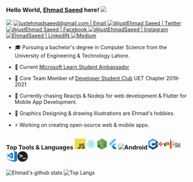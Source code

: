 ### Hello World, [Ehmad Saeed](https://ehmadsaeed.me/) here! <img src="https://user-images.githubusercontent.com/46846821/87522094-a135a000-c69e-11ea-899d-e8093968ef3b.gif" width="24px">

<p align="center">

![](https://komarev.com/ghpvc/?username=justEhmadSaeed&color=blueviolet&label=Profile+Views)
<a href="mailto:justehmadsaeed@gmail.com">
<img  alt="justehmadsaeed@gmail.com | Email" src="https://img.shields.io/badge/gmail-%231DA1F2.svg?&style=for-the-badge&logo=gmail&logoColor=white&color=B23121" />
</a>
<a href="https://twitter.com/justEhmadSaeed">
<img alt="@justEhmad Saeed | Twitter" src="https://img.shields.io/badge/twitter-%231DA1F2.svg?&style=for-the-badge&logo=twitter&logoColor=white" />
</a>
<a href="https://www.facebook.com/justEhmadSaeed">
<img  alt="@justEhmad Saeed | Facebook" src="https://img.shields.io/badge/facebook-%231877F2.svg?&style=for-the-badge&logo=facebook&logoColor=white" />
</a>
<a href="https://www.instagram.com/justEhmadSaeed">
<img alt="@justEhmadSaeed | Instagram"  src="https://img.shields.io/badge/instagram-%23E4405F.svg?&style=for-the-badge&logo=instagram&logoColor=white" />
</a>  <a href="https://www.linkedin.com/in/justehmadsaeed/">
<img alt="EhmadSaeed | LinkedIN"  src="https://img.shields.io/badge/linkedin-%230077B5.svg?&style=for-the-badge&logo=linkedin&logoColor=white" />
</a> <a href="https://medium.com/@justEhmadSaeed" target="_blank">
<img src = "https://img.shields.io/badge/medium-%2312100E.svg?&style=for-the-badge&logo=medium&logoColor=white" alt = "Medium" />
</a>
</p>

- 🎓 Pursuing a bachelor's degree in Computer Science from the University of Engineering & Technology Lahore.

- 👯 Current [Microsoft Learn Student Ambassador](https://studentambassadors.microsoft.com)

- 🤗 Core Team Member of [Developer Student Club](https://developers.google.com/community/dsc) UET Chapter 2019-2021

- 🌱 Currently chasing Reactjs & Nodejs for web development & Flutter for Mobile App Development.

- 🎨 Graphics Designing & drawing illustrations are Ehmad's hobbies.

- ⚡ Working on creating open-source web & mobile apps.

### Top Tools & Languages <img src="https://raw.githubusercontent.com/github/explore/80688e429a7d4ef2fca1e82350fe8e3517d3494d/topics/javascript/javascript.png" alt="Javascript" width="30" height="30"/><img src="https://raw.githubusercontent.com/github/explore/80688e429a7d4ef2fca1e82350fe8e3517d3494d/topics/react/react.png" alt="React" width="30" height="30"/><img src="https://raw.githubusercontent.com/github/explore/80688e429a7d4ef2fca1e82350fe8e3517d3494d/topics/nodejs/nodejs.png" alt="Nodejs" width="30" height="30"/><img src="https://raw.githubusercontent.com/github/explore/80688e429a7d4ef2fca1e82350fe8e3517d3494d/topics/flutter/flutter.png" alt="Flutter" width="30" height="30"/><img src="https://raw.githubusercontent.com/gilbarbara/logos/master/logos/android-icon.svg" alt="Android" width="30" height="30"/><img src="https://raw.githubusercontent.com/github/explore/80688e429a7d4ef2fca1e82350fe8e3517d3494d/topics/cpp/cpp.png" width="30" alt="C++" height="30"/><img src="https://raw.githubusercontent.com/github/explore/80688e429a7d4ef2fca1e82350fe8e3517d3494d/topics/git/git.png" width="30" alt="Git" height="30" /><img src="https://raw.githubusercontent.com/gilbarbara/logos/master/logos/firebase.svg" alt="Firebase" width="30" height="30"/> <img src="https://raw.githubusercontent.com/github/explore/80688e429a7d4ef2fca1e82350fe8e3517d3494d/topics/visual-studio-code/visual-studio-code.png" alt="VSCode" width="30" height="30"/><img src="https://raw.githubusercontent.com/github/explore/80688e429a7d4ef2fca1e82350fe8e3517d3494d/topics/terminal/terminal.png" alt="Terminal" width="30" height="30"/>

![Ehmad's github stats](https://github-readme-stats.vercel.app/api?username=justEhmadSaeed&theme=tokyonight&show_icons=true&count_private=true)
![Top Langs](https://github-readme-stats.vercel.app/api/top-langs/?username=justEhmadSaeed&hide=scss&layout=compact&theme=tokyonight)

<!--

Here are some ideas to get you started:

- 👯 I’m looking to collaborate on ...
- 🤔 I’m looking for help with ...
- 💬 Ask me about
- 😄 Pronouns: ...
- ⚡ Fun fact: ...
-->
